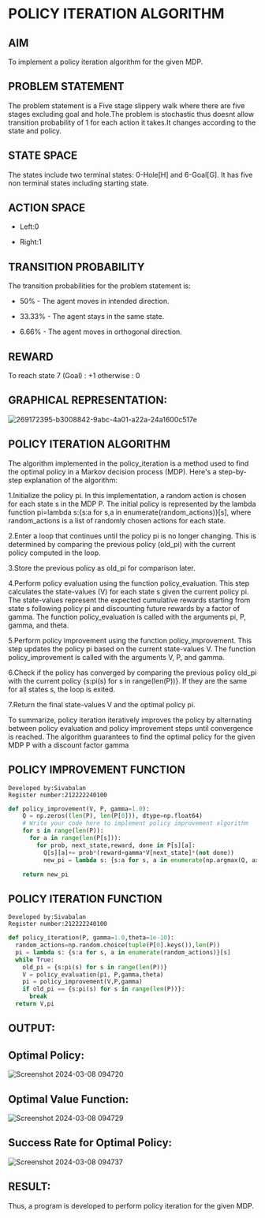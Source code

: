 # POLICY ITERATION ALGORITHM

## AIM
To implement a policy iteration algorithm for the given MDP.

## PROBLEM STATEMENT
The problem statement is a Five stage slippery walk where there are five stages excluding goal and hole.The problem is stochastic thus doesnt allow transition probability of 1 for each action it takes.It changes according to the state and policy.

## STATE SPACE 
The states include two terminal states: 0-Hole[H] and 6-Goal[G]. It has five non terminal states including starting state.

## ACTION SPACE
* Left:0

* Right:1

## TRANSITION PROBABILITY
The transition probabilities for the problem statement is:

* 50% - The agent moves in intended direction.

* 33.33% - The agent stays in the same state.

* 6.66% - The agent moves in orthogonal direction.

## REWARD
To reach state 7 (Goal) : +1 otherwise : 0

## GRAPHICAL REPRESENTATION:
![269172395-b3008842-9abc-4a01-a22a-24a1600c517e](https://github.com/sivabalan28/policy-iteration-algorithm/assets/113497347/2172ad0c-e0d5-4427-87cc-7c912c404cd9)


## POLICY ITERATION ALGORITHM

The algorithm implemented in the policy_iteration is a method used to find the optimal policy in a Markov decision process (MDP). Here's a step-by-step explanation of the algorithm:

1.Initialize the policy pi. In this implementation, a random action is chosen for each state s in the MDP P. The initial policy is represented by the lambda function pi=lambda s:{s:a for s,a in enumerate(random_actions)}[s], where random_actions is a list of randomly chosen actions for each state.

2.Enter a loop that continues until the policy pi is no longer changing. This is determined by comparing the previous policy (old_pi) with the current policy computed in the loop.

3.Store the previous policy as old_pi for comparison later.

4.Perform policy evaluation using the function policy_evaluation. This step calculates the state-values (V) for each state s given the current policy pi. The state-values represent the expected cumulative rewards starting from state s following policy pi and discounting future rewards by a factor of gamma. The function policy_evaluation is called with the arguments pi, P, gamma, and theta.

5.Perform policy improvement using the function policy_improvement. This step updates the policy pi based on the current state-values V. The function policy_improvement is called with the arguments V, P, and gamma.

6.Check if the policy has converged by comparing the previous policy old_pi with the current policy {s:pi(s) for s in range(len(P))}. If they are the same for all states s, the loop is exited.

7.Return the final state-values V and the optimal policy pi.

To summarize, policy iteration iteratively improves the policy by alternating between policy evaluation and policy improvement steps until convergence is reached. The algorithm guarantees to find the optimal policy for the given MDP P with a discount factor gamma


## POLICY IMPROVEMENT FUNCTION
```
Developed by:Sivabalan
Register number:212222240100
```
```py
def policy_improvement(V, P, gamma=1.0):
    Q = np.zeros((len(P), len(P[0])), dtype=np.float64)
    # Write your code here to implement policy improvement algorithm
    for s in range(len(P)):
      for a in range(len(P[s])):
        for prob, next_state,reward, done in P[s][a]:
          Q[s][a]+= prob*(reward+gamma*V[next_state]*(not done))
          new_pi = lambda s: {s:a for s, a in enumerate(np.argmax(Q, axis=1))}[s]

    return new_pi
```

## POLICY ITERATION FUNCTION
```
Developed by:Sivabalan
Register number:212222240100
```
```py
def policy_iteration(P, gamma=1.0,theta=1e-10):
  random_actions=np.random.choice(tuple(P[0].keys()),len(P))
  pi = lambda s: {s:a for s, a in enumerate(random_actions)}[s]
  while True:
    old_pi = {s:pi(s) for s in range(len(P))}
    V = policy_evaluation(pi, P,gamma,theta)
    pi = policy_improvement(V,P,gamma)
    if old_pi == {s:pi(s) for s in range(len(P))}:
      break
  return V,pi
```

## OUTPUT:
## Optimal Policy:
![Screenshot 2024-03-08 094720](https://github.com/sivabalan28/policy-iteration-algorithm/assets/113497347/344579b2-416f-45b4-a760-febc26bd5765)

## Optimal Value Function:
![Screenshot 2024-03-08 094729](https://github.com/sivabalan28/policy-iteration-algorithm/assets/113497347/139579a7-c94a-45d1-8714-93741bc4061a)


## Success Rate for Optimal Policy:
![Screenshot 2024-03-08 094737](https://github.com/sivabalan28/policy-iteration-algorithm/assets/113497347/a88f4690-3e6d-418b-8f19-cb66d582f878)


## RESULT:
Thus, a program is developed to perform policy iteration for the given MDP.
